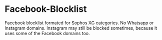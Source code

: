 # Facebook-Blocklist
Facebook blocklist formated for Sophos XG categories. No Whatsapp or Instagram domains.
Instagram may still be blocked sometimes, because it uses some of the Facebook domains too.
